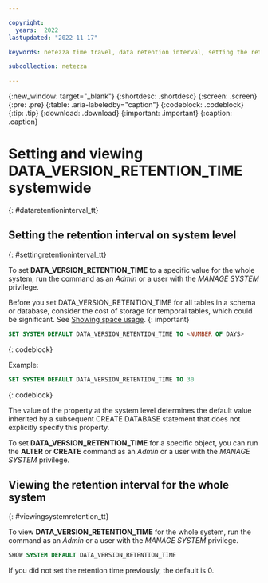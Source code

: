 ```yaml
---

copyright:
  years:  2022
lastupdated: "2022-11-17"

keywords: netezza time travel, data retention interval, setting the retention interval, changing the retention interval

subcollection: netezza

---
```


{:new_window: target="_blank"}
{:shortdesc: .shortdesc}
{:screen: .screen}
{:pre: .pre}
{:table: .aria-labeledby="caption"}
{:codeblock: .codeblock}
{:tip: .tip}
{:download: .download}
{:important: .important}
{:caption: .caption}

# Setting and viewing **DATA_VERSION_RETENTION_TIME** systemwide
{: #dataretentioninterval_tt}

## Setting the retention interval on system level
{: #settingretentioninterval_tt}

To set **DATA_VERSION_RETENTION_TIME** to a specific value for the whole system, run the command as an *Admin* or a user with the *MANAGE SYSTEM* privilege.

Before you set DATA_VERSION_RETENTION_TIME for all tables in a schema or database, consider the cost of storage for temporal tables, which could be significant. See [Showing space usage](/docs/netezza?topic=netezza-showingspaceusage_tt).
{: important}

```sql
SET SYSTEM DEFAULT DATA_VERSION_RETENTION_TIME TO <NUMBER OF DAYS>
```
{: codeblock}

Example:

```sql
SET SYSTEM DEFAULT DATA_VERSION_RETENTION_TIME TO 30
```
{: codeblock}

The value of the property at the system level determines the default value inherited by a subsequent CREATE DATABASE statement that does not explicitly specify this property.

To set **DATA_VERSION_RETENTION_TIME** for a specific object, you can run the **ALTER** or **CREATE** command as an *Admin* or a user with the *MANAGE SYSTEM* privilege.

## Viewing the retention interval for the whole system
{: #viewingsystemretention_tt}

To view **DATA_VERSION_RETENTION_TIME** for the whole system, run the command as an *Admin* or a user with the *MANAGE SYSTEM* privilege.

```sql
SHOW SYSTEM DEFAULT DATA_VERSION_RETENTION_TIME
```

If you did not set the retention time previously, the default is 0.
